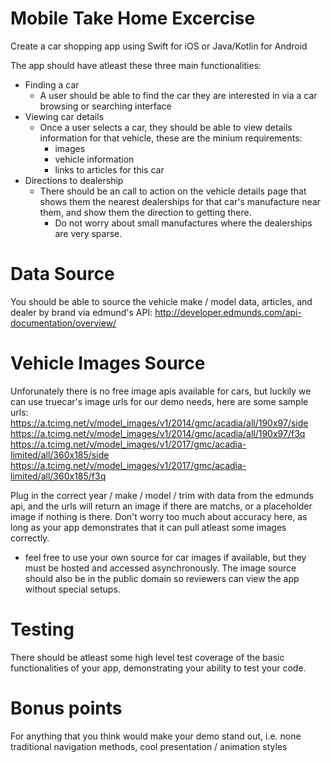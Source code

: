 # Mobile Take Home Excercise

Create a car shopping app using Swift for iOS or Java/Kotlin for Android

The app should have atleast these three main functionalities:
* Finding a car
  * A user should be able to find the car they are interested in via a car browsing or searching interface
* Viewing car details
  * Once a user selects a car, they should be able to view details information for that vehicle, these are the minium requirements:
    * images
    * vehicle information
    * links to articles for this car
* Directions to dealership
  * There should be an call to action on the vehicle details page that shows them the nearest dealerships for that car's manufacture near them, and show them the direction to getting there.
    * Do not worry about small manufactures where the dealerships are very sparse.

# Data Source
You should be able to source the vehicle make / model data, articles, and dealer by brand via edmund's API: http://developer.edmunds.com/api-documentation/overview/

# Vehicle Images Source
Unforunately there is no free image apis available for cars, but luckily we can use truecar's image urls for our demo needs, here are some sample urls:
https://a.tcimg.net/v/model_images/v1/2014/gmc/acadia/all/190x97/side
https://a.tcimg.net/v/model_images/v1/2014/gmc/acadia/all/190x97/f3q
https://a.tcimg.net/v/model_images/v1/2017/gmc/acadia-limited/all/360x185/side
https://a.tcimg.net/v/model_images/v1/2017/gmc/acadia-limited/all/360x185/f3q

Plug in the correct year / make / model / trim with data from the edmunds api, and the urls will return an image if there are matchs, or a placeholder image if nothing is there. Don't worry too much about accuracy here, as long as your app demonstrates that it can pull atleast some images correctly.

* feel free to use your own source for car images if available, but they must be hosted and accessed asynchronously. The image source should also be in the public domain so reviewers can view the app without special setups.

# Testing
There should be atleast some high level test coverage of the basic functionalities of your app, demonstrating your ability to test your code.

# Bonus points
For anything that you think would make your demo stand out, i.e. none traditional navigation methods, cool presentation / animation styles
